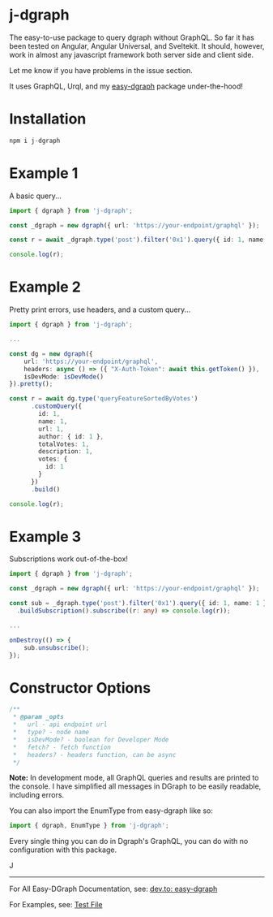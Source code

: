 # j-dgraph

The easy-to-use package to query dgraph without GraphQL.  So far it has been tested on Angular, Angular Universal, and Sveltekit.  It should, however, work in almost any javascript framework both server side and client side. 

Let me know if you have problems in the issue section.

It uses GraphQL, Urql, and my [easy-dgraph](https://github.com/jdgamble555/easy-dgraph) package under-the-hood!

# Installation

```typescript
npm i j-dgraph
```

# Example 1

A basic query...

```typescript
import { dgraph } from 'j-dgraph';

const _dgraph = new dgraph({ url: 'https://your-endpoint/graphql' });

const r = await _dgraph.type('post').filter('0x1').query({ id: 1, name: 1 }).build();

console.log(r);
```

# Example 2

Pretty print errors, use headers, and a custom query...

```typescript
import { dgraph } from 'j-dgraph';

...

const dg = new dgraph({
    url: 'https://your-endpoint/graphql',
    headers: async () => ({ "X-Auth-Token": await this.getToken() }),
    isDevMode: isDevMode()
}).pretty();

const r = await dg.type('queryFeatureSortedByVotes')
      .customQuery({
        id: 1,
        name: 1,
        url: 1,
        author: { id: 1 },
        totalVotes: 1,
        description: 1,
        votes: {
          id: 1
        }
      })
      .build()

console.log(r);
```

# Example 3

Subscriptions work out-of-the-box!

```typescript
import { dgraph } from 'j-dgraph';

const _dgraph = new dgraph({ url: 'https://your-endpoint/graphql' });

const sub = _dgraph.type('post').filter('0x1').query({ id: 1, name: 1 })
  .buildSubscription().subscribe((r: any) => console.log(r));

...

onDestroy(() => {
    sub.unsubscribe();
});

```

# Constructor Options

```typescript
/**
 * @param _opts 
 *   url - api endpoint url
 *   type? - node name
 *   isDevMode? - boolean for Developer Mode
 *   fetch? - fetch function
 *   headers? - headers function, can be async
 */
```

**Note:** In development mode, all GraphQL queries and results are printed to the console.  I have simplified all messages in DGraph to be easily readable, including errors.

You can also import the EnumType from easy-dgraph like so:

```typescript
import { dgraph, EnumType } from 'j-dgraph';
```

Every single thing you can do in Dgraph's GraphQL, you can do with no configuration with this package.

J
________

For All Easy-DGraph Documentation, see: [dev.to: easy-dgraph](https://dev.to/jdgamble555/easy-dgraph-create-dgraph-graphql-on-the-fly-10bm)

For Examples, see: [Test File](https://github.com/jdgamble555/easy-dgraph/blob/master/src/lib/easy-dgraph.test.ts)
